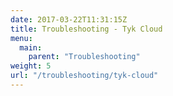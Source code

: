```yaml
---
date: 2017-03-22T11:31:15Z
title: Troubleshooting - Tyk Cloud
menu: 
  main:
    parent: "Troubleshooting"
weight: 5
url: "/troubleshooting/tyk-cloud"
---
```

